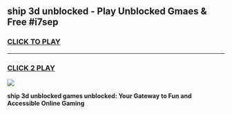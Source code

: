 
## ship 3d unblocked - Play Unblocked Gmaes & Free #i7sep
<h3>
<a href="https://news.freeplayer.one?title=ship_3d_unblocked&ref=24F">CLICK TO PLAY</a></h3>
<hr>

<h3>
<a href="https://news.freeplayer.one?title=ship_3d_unblocked&ref=24F">CLICK 2 PLAY</a>
  
</h3>

<a href="https://news.freeplayer.one?title=ship_3d_unblocked&ref=24F/"><img src="https://clearcache.store/games.png"></a>


**ship 3d unblocked games unblocked: Your Gateway to Fun and Accessible Online Gaming**
